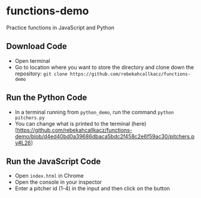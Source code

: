 # functions-demo
Practice functions in JavaScript and Python

## Download Code
* Open terminal
* Go to location where you want to store the directory and clone down the repository: `git clone https://github.com/rebekahcallkacz/functions-demo`

## Run the Python Code
* In a terminal running from `python_demo`, run the command `python pitchers.py`
* You can change what is printed to the terminal (here)[https://github.com/rebekahcallkacz/functions-demo/blob/d4ed40bd0a39686dbaca5bdc2f458c2e6f59ac30/pitchers.py#L26]

## Run the JavaScript Code
* Open `index.html` in Chrome
* Open the console in your inspector
* Enter a pitcher id (1-4) in the input and then click on the button
